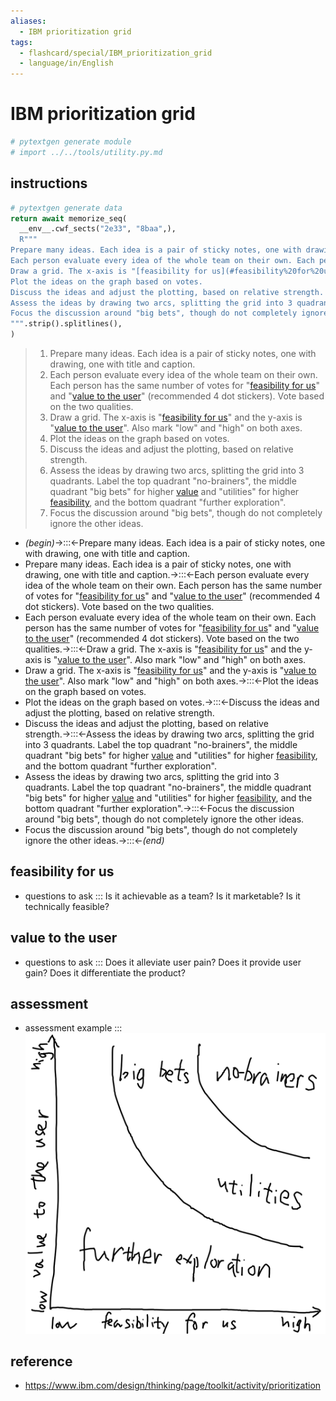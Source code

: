 ```yaml
---
aliases:
  - IBM prioritization grid
tags:
  - flashcard/special/IBM_prioritization_grid
  - language/in/English
---
```


# IBM prioritization grid

```Python
# pytextgen generate module
# import ../../tools/utility.py.md
```

## instructions

```Python
# pytextgen generate data
return await memorize_seq(
  __env__.cwf_sects("2e33", "8baa",),
  R"""
Prepare many ideas. Each idea is a pair of sticky notes, one with drawing, one with title and caption.
Each person evaluate every idea of the whole team on their own. Each person has the same number of votes for "[feasibility for us](#feasibility%20for%20us)" and "[value to the user](#value%20to%20the%20user)" (recommended 4 dot stickers). Vote based on the two qualities.
Draw a grid. The x-axis is "[feasibility for us](#feasibility%20for%20us)" and the y-axis is "[value to the user](#value%20to%20the%20user)". Also mark "low" and "high" on both axes.
Plot the ideas on the graph based on votes.
Discuss the ideas and adjust the plotting, based on relative strength.
Assess the ideas by drawing two arcs, splitting the grid into 3 quadrants. Label the top quadrant "no-brainers", the middle quadrant "big bets" for higher [value](#value%20to%20the%20user) and "utilities" for higher [feasibility](#feasibility%20for%20us), and the bottom quadrant "further exploration".
Focus the discussion around "big bets", though do not completely ignore the other ideas.
""".strip().splitlines(),
)
```

<!--pytextgen generate section="2e33"--><!-- The following content is generated at 2024-03-12T13:50:52.826539+08:00. Any edits will be overridden! -->

> 1. Prepare many ideas. Each idea is a pair of sticky notes, one with drawing, one with title and caption.
> 2. Each person evaluate every idea of the whole team on their own. Each person has the same number of votes for "[feasibility for us](#feasibility%20for%20us)" and "[value to the user](#value%20to%20the%20user)" (recommended 4 dot stickers). Vote based on the two qualities.
> 3. Draw a grid. The x-axis is "[feasibility for us](#feasibility%20for%20us)" and the y-axis is "[value to the user](#value%20to%20the%20user)". Also mark "low" and "high" on both axes.
> 4. Plot the ideas on the graph based on votes.
> 5. Discuss the ideas and adjust the plotting, based on relative strength.
> 6. Assess the ideas by drawing two arcs, splitting the grid into 3 quadrants. Label the top quadrant "no-brainers", the middle quadrant "big bets" for higher [value](#value%20to%20the%20user) and "utilities" for higher [feasibility](#feasibility%20for%20us), and the bottom quadrant "further exploration".
> 7. Focus the discussion around "big bets", though do not completely ignore the other ideas.

<!--/pytextgen-->

<!--pytextgen generate section="8baa"--><!-- The following content is generated at 2024-03-12T13:50:52.839642+08:00. Any edits will be overridden! -->

- _(begin)_→:::←Prepare many ideas. Each idea is a pair of sticky notes, one with drawing, one with title and caption. <!--SR:!2024-09-18,119,292!2025-02-21,256,330-->
- Prepare many ideas. Each idea is a pair of sticky notes, one with drawing, one with title and caption.→:::←Each person evaluate every idea of the whole team on their own. Each person has the same number of votes for "[feasibility for us](#feasibility%20for%20us)" and "[value to the user](#value%20to%20the%20user)" (recommended 4 dot stickers). Vote based on the two qualities. <!--SR:!2024-08-12,91,272!2024-10-10,136,292-->
- Each person evaluate every idea of the whole team on their own. Each person has the same number of votes for "[feasibility for us](#feasibility%20for%20us)" and "[value to the user](#value%20to%20the%20user)" (recommended 4 dot stickers). Vote based on the two qualities.→:::←Draw a grid. The x-axis is "[feasibility for us](#feasibility%20for%20us)" and the y-axis is "[value to the user](#value%20to%20the%20user)". Also mark "low" and "high" on both axes. <!--SR:!2024-06-30,62,250!2024-09-30,113,252-->
- Draw a grid. The x-axis is "[feasibility for us](#feasibility%20for%20us)" and the y-axis is "[value to the user](#value%20to%20the%20user)". Also mark "low" and "high" on both axes.→:::←Plot the ideas on the graph based on votes. <!--SR:!2024-07-20,75,272!2024-07-09,69,270-->
- Plot the ideas on the graph based on votes.→:::←Discuss the ideas and adjust the plotting, based on relative strength. <!--SR:!2024-07-23,75,272!2024-07-05,55,232-->
- Discuss the ideas and adjust the plotting, based on relative strength.→:::←Assess the ideas by drawing two arcs, splitting the grid into 3 quadrants. Label the top quadrant "no-brainers", the middle quadrant "big bets" for higher [value](#value%20to%20the%20user) and "utilities" for higher [feasibility](#feasibility%20for%20us), and the bottom quadrant "further exploration". <!--SR:!2024-06-20,54,252!2024-10-28,133,252-->
- Assess the ideas by drawing two arcs, splitting the grid into 3 quadrants. Label the top quadrant "no-brainers", the middle quadrant "big bets" for higher [value](#value%20to%20the%20user) and "utilities" for higher [feasibility](#feasibility%20for%20us), and the bottom quadrant "further exploration".→:::←Focus the discussion around "big bets", though do not completely ignore the other ideas. <!--SR:!2024-08-19,97,272!2024-10-22,130,252-->
- Focus the discussion around "big bets", though do not completely ignore the other ideas.→:::←_(end)_ <!--SR:!2025-03-16,275,332!2024-09-25,125,292-->

<!--/pytextgen-->

## feasibility for us

- questions to ask ::: Is it achievable as a team? Is it marketable? Is it technically feasible? <!--SR:!2024-09-17,118,272!2024-12-04,190,312-->

## value to the user

- questions to ask ::: Does it alleviate user pain? Does it provide user gain? Does it differentiate the product? <!--SR:!2024-09-19,107,252!2024-11-30,188,312-->

## assessment

- assessment example ::: ![assessment example](attachments/Pasted%20image%2020240312134839.png) <!--SR:!2024-12-20,192,312!2025-03-06,267,332-->

## reference

- <https://www.ibm.com/design/thinking/page/toolkit/activity/prioritization>
